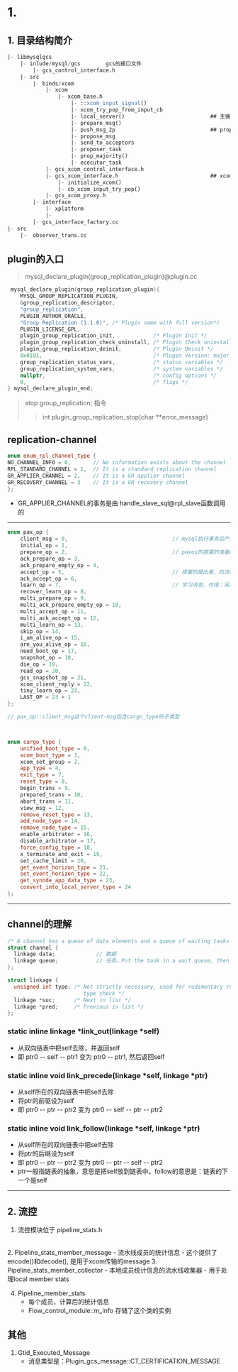 # 1. 

## 1. 目录结构简介

``` sql
|- libmysqlgcs  
    |- inlude/mysql/gcs        gcs的接口文件  
        |- gcs_control_interface.h  
    |- src  
        |- binds/xcom
            |- xcom
                |- xcom_base.h
                    |- ::xcom_input_signal()
                    |- xcom_try_pop_from_input_cb
                    |- local_server()                           ## 主循环
                    |- prepare_msg()
                    |- push_msg_2p                              ## proposer之后，直接是accept_op
                    |- propose_msg
                    |- send_to_acceptors
                    |- proposer_task
                    |- prop_majority()
                    |- ececutor_task
            |- gcs_xcom_control_interface.h
            |- gcs_xcom_interface.h                             ## xcom调用gcs的接口，xcom通过这些接口同gcs通信
                |- initialize_xcom()
                |- cb_xcom_input_try_pop()
            |- gcs_xcom_proxy.h
        |- interface
            |- xplatform
            |- 
        |- gcs_interface_factory.cc
|- src
    |-  observer_trans.cc
```

## plugin的入口

> mysql_declare_plugin(group_replication_plugin)@plugin.cc

``` c++
 mysql_declare_plugin(group_replication_plugin){
    MYSQL_GROUP_REPLICATION_PLUGIN,
    &group_replication_descriptor,
    "group_replication",
    PLUGIN_AUTHOR_ORACLE,
    "Group Replication (1.1.0)", /* Plugin name with full version*/
    PLUGIN_LICENSE_GPL,
    plugin_group_replication_init,            /* Plugin Init */
    plugin_group_replication_check_uninstall, /* Plugin Check uninstall */
    plugin_group_replication_deinit,          /* Plugin Deinit */
    0x0101,                                   /* Plugin Version: major.minor */
    group_replication_status_vars,            /* status variables */
    group_replication_system_vars,            /* system variables */
    nullptr,                                  /* config options */
    0,                                        /* flags */
} mysql_declare_plugin_end;
```

> stop group_replication; 指令
> > int plugin_group_replication_stop(char **error_message) 

## replication-channel

``` c++
enum enum_rpl_channel_type {
NO_CHANNEL_INFO = 0,       // No information exists about the channel  说明是primary-node，是正常mysq执行的事务（不是通过replica回放的事务）
RPL_STANDARD_CHANNEL = 1,  // It is a standard replication channel     
GR_APPLIER_CHANNEL = 2,    // It is a GR applier channel               此节点是secondary-node ，这个事务的执行是由sql线程执行的 
GR_RECOVERY_CHANNEL = 3    // It is a GR recovery channel              此节点是secondary-node，且正在恢复，还没有加入group。这个事务的发生，是由mgr的recovery阶段触发的事务
};
```

- GR_APPLIER_CHANNEL的事务是由 handle_slave_sql@rpl_slave函数调用的

---

``` c++
enum pax_op {
	client_msg = 0,                                 // mysql执行事务后产生trans-msg，经由xcom转发，这是paxos提案的前生，此时还不是paxos消息  （不确定视图变更、统计消息是不是也是这个）
	initial_op = 1,
	prepare_op = 2,                                 // paxos的提案的准备阶段
	ack_prepare_op = 3,
	ack_prepare_empty_op = 4,
	accept_op = 5,                                  // 提案的提出者，向决策者发起的消息，这是2pc的第二阶段
	ack_accept_op = 6,
	learn_op = 7,                                   // 学习消息，作用：采用一个提案。猜测：各个节点自己向自己发起
	recover_learn_op = 8,
	multi_prepare_op = 9,
	multi_ack_prepare_empty_op = 10,
	multi_accept_op = 11,
	multi_ack_accept_op = 12,
	multi_learn_op = 13,
	skip_op = 14,
	i_am_alive_op = 15,
	are_you_alive_op = 16,
	need_boot_op = 17,
	snapshot_op = 18,
	die_op = 19,
	read_op = 20,
	gcs_snapshot_op = 21,
	xcom_client_reply = 22,
	tiny_learn_op = 23,
	LAST_OP = 23 + 1
};

// pax_op::client_msg这个client-msg包含cargo_type的子类型



enum cargo_type {
	unified_boot_type = 0,
	xcom_boot_type = 1,
	xcom_set_group = 2,
	app_type = 4,
	exit_type = 7,
	reset_type = 8,
	begin_trans = 9,
	prepared_trans = 10,
	abort_trans = 11,
	view_msg = 12,
	remove_reset_type = 13,
	add_node_type = 14,
	remove_node_type = 15,
	enable_arbitrator = 16,
	disable_arbitrator = 17,
	force_config_type = 18,
	x_terminate_and_exit = 19,
	set_cache_limit = 20,
	get_event_horizon_type = 21,
	set_event_horizon_type = 22,
	get_synode_app_data_type = 23,
	convert_into_local_server_type = 24
};

```
---

## channel的理解

``` c++
/* A channel has a queue of data elements and a queue of waiting tasks */
struct channel {
  linkage data;             // 数据
  linkage queue;            // 任务。Put the task in a wait queue, then yield
};
```

``` c++
struct linkage {
  unsigned int type; /* Not strictly necessary, used for rudimentary run time
                        type check */
  linkage *suc;      /* Next in list */
  linkage *pred;     /* Previous in list */
};
```

### static inline linkage *link_out(linkage *self)

- 从双向链表中把self去除，并返回self
- 即 ptr0 -- self -- ptr1 变为 ptr0 -- ptr1, 然后返回self

### static inline void link_precede(linkage *self, linkage *ptr)

- 从self所在的双向链表中把self去除
- 将ptr的前驱设为self
- 即 ptr0 -- ptr -- ptr2  变为 ptr0 -- self -- ptr -- ptr2

### static inline void link_follow(linkage *self, linkage *ptr)

- 从self所在的双向链表中把self去除
- 将ptr的后继设为self
- 即 ptr0 -- ptr -- ptr2  变为 ptr0 -- ptr -- self -- ptr2
- ptr一般指链表的抽象，意思是把self放到链表中。follow的意思是：链表的下一个是self

---
## 2. 流控

1. 流控模块位于 pipeline_stats.h
  </br>
2. Pipeline_stats_member_message
   - 流水线成员的统计信息
   - 这个提供了encode()和decode(), 是用于xcom传输的message
3. Pipeline_stats_member_collector
   - 本地成员统计信息的流水线收集器
   - 用于处理local member stats

4. Pipeline_member_stats
   - 每个成员，计算后的统计信息
   - Flow_control_module::m_info 存储了这个类的实例







## 其他

1. Gtid_Executed_Message
   - 消息类型是：Plugin_gcs_message::CT_CERTIFICATION_MESSAGE
